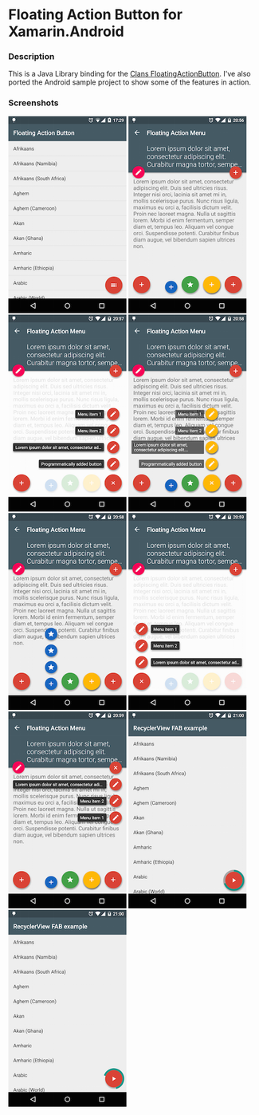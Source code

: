# Floating Action Button for Xamarin.Android


### Description

This is a Java Library binding for the [Clans FloatingActionButton](https://github.com/Clans/FloatingActionButton). I've also ported the Android sample project to show some of the features in action.

### Screenshots
![Main screen](/screenshots/main_screen.png) ![Menu closed](/screenshots/menu_closed.png) ![Menu default opened](/screenshots/menu_default_opened.png) ![Menu custom opened](/screenshots/menu_custom_opened.png) ![Menu mini opened](/screenshots/menu_mini_opened.png) ![Menu right opened](/screenshots/menu_right_opened.png) ![Menu down opened](/screenshots/menu_down_opened.png) ![Progress background](/screenshots/progress_background.png) ![Progress no background](/screenshots/progress_no_background.png)